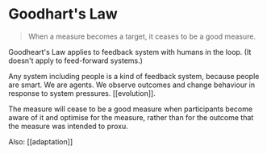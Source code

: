 # Goodhart's Law
> When a measure becomes a target, it ceases to be a good measure.

Goodheart's Law applies to feedback system with humans in the loop. (It doesn't apply to feed-forward systems.)

Any system including people is a kind of feedback system, because people are smart. We are agents. We observe outcomes and change behaviour in response to system pressures. [[evolution]].

The measure will cease to be a good measure when participants become aware of it and optimise for the measure, rather than for the outcome that the measure was intended to proxu.

Also: [[adaptation]]